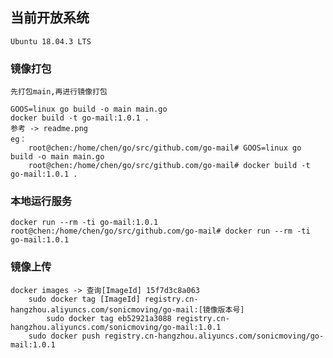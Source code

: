 ## 当前开放系统
    Ubuntu 18.04.3 LTS
    
### 镜像打包
    先打包main,再进行镜像打包
    
    GOOS=linux go build -o main main.go
    docker build -t go-mail:1.0.1 .
    参考 -> readme.png 
    eg：
        root@chen:/home/chen/go/src/github.com/go-mail# GOOS=linux go build -o main main.go
        root@chen:/home/chen/go/src/github.com/go-mail# docker build -t go-mail:1.0.1 .
        
### 本地运行服务
    docker run --rm -ti go-mail:1.0.1 
    root@chen:/home/chen/go/src/github.com/go-mail# docker run --rm -ti go-mail:1.0.1  
    
### 镜像上传
    docker images -> 查询[ImageId] 15f7d3c8a063
        sudo docker tag [ImageId] registry.cn-hangzhou.aliyuncs.com/sonicmoving/go-mail:[镜像版本号]
            sudo docker tag eb52921a3088 registry.cn-hangzhou.aliyuncs.com/sonicmoving/go-mail:1.0.1
        sudo docker push registry.cn-hangzhou.aliyuncs.com/sonicmoving/go-mail:1.0.1
